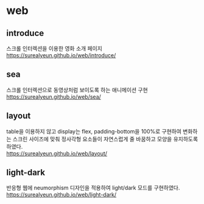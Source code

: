 # web

## introduce
스크롤 인터렉션을 이용한 영화 소개 페이지 
<br/>
https://surealyeun.github.io/web/introduce/

## sea
스크롤 인터렉션으로 동영상처럼 보이도록 하는 애니메이션 구현
<br/>
https://surealyeun.github.io/web/sea/

## layout
table을 이용하지 않고 display는 flex, padding-bottom을 100%로 구현하여 변화하는 스크린 사이즈에 맞춰 정사각형 요소들이 자연스럽게 줄 바꿈하고 모양을 유지하도록 하였다.
<br/>
https://surealyeun.github.io/web/layout/

## light-dark
반응형 웹에 neumorphism 디자인을 적용하여 light/dark 모드를 구현하였다.
<br/>
https://surealyeun.github.io/web/light-dark/
